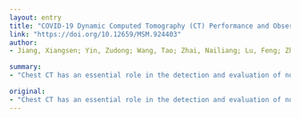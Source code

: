 ```yaml
---
layout: entry
title: "COVID-19 Dynamic Computed Tomography (CT) Performance and Observation of Some Laboratory Indicators"
link: "https://doi.org/10.12659/MSM.924403"
author:
- Jiang, Xiangsen; Yin, Zudong; Wang, Tao; Zhai, Nailiang; Lu, Feng; Zhan, Chunhua; Han, Qizheng; Feng, Changjiang

summary:
- "Chest CT has an essential role in the detection and evaluation of novel coronary pneumonia (COVID-19) This retrospective review included 44 patients who were infected with COVID. The dynamic chest CT and laboratory findings were obtained from electronic medical records. Data were reviewed, sorted, and analyzed by using SPSS 21.0 software. RESULTS From the time of onset, the dynamic image of the lungs became more complete."

original:
- "Chest CT has an essential role in the detection and evaluation of novel coronary pneumonia (COVID-19) and has be regarded as a critical supplement for RT-PCR. This study explored the dynamic CT manifestations of COVID-19 at different times and the value of some laboratory indicators for clinical guidance. MATERIAL AND METHODS This retrospective review included 44 patients who were infected with COVID-19. The dynamic chest CT and laboratory findings were obtained from electronic medical records. The intervals between onset and CT scans and the dynamic changes of the lesions were recorded. The above data were reviewed, sorted, and analyzed by using SPSS 21.0 software. RESULTS From the time of onset, the dynamic image of the lungs became more complete. Fibrous cord shadow absorption in the lungs were observed. Experimental indicators, biochemical indicators of lymphocytes, and protein series were decreased to varying degrees, while erythrocyte sedimentation, fibrinogen, and D-dimer were increased to varying degrees. CONCLUSIONS The dynamic changes of CT images of lungs of COVID-19 patients, combined with the clinical manifestations and laboratory indicators of patients, can help guide clinical diagnosis and treatment."
---
```


